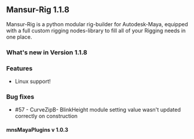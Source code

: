## Mansur-Rig 1.1.8

Mansur-Rig is a python modular rig-builder for Autodesk-Maya, equipped with a full custom rigging nodes-library to fill all of your Rigging needs in one place.

### What's new in Version 1.1.8

### Features
- Linux support!

### Bug fixes
- \#57 - CurveZipB- BlinkHeight module setting value wasn't updated correctly on construction

#### mnsMayaPlugins v 1.0.3
